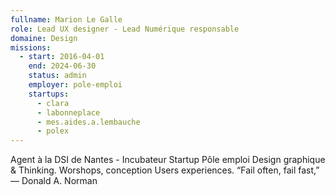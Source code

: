 ```yaml
---
fullname: Marion Le Galle
role: Lead UX designer - Lead Numérique responsable
domaine: Design
missions:
  - start: 2016-04-01
    end: 2024-06-30
    status: admin
    employer: pole-emploi
    startups:
      - clara
      - labonneplace
      - mes.aides.a.lembauche
      - polex
---
```

Agent à la DSI de Nantes - Incubateur Startup Pôle emploi Design graphique & Thinking. Worshops, conception Users experiences. “Fail often, fail fast,” ― Donald A. Norman